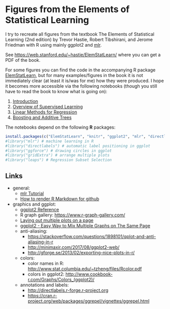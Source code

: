 # Figures from the Elements of Statistical Learning
I try to recreate all figures from the textbook The Elements of Statistical Learning (2nd edition) by Trevor Hastie, Robert Tibshirani, and Jerome Friedman with R using mainly ggplot2 and [mlr](https://github.com/mlr-org/mlr). 

See https://web.stanford.edu/~hastie/ElemStatLearn/ where you can get a PDF of the book.

For some figures you can find the code in the accompanying R package [ElemStatLearn](https://cran.r-project.org/web/packages/ElemStatLearn/index.html), but for many examples/figures in the book it is not immediately clear (at least it is/was for me) how they were produced. I hope it becomes more accessible via the following notebooks (though you still have to read the book to know what is going on):

1. [Introduction](https://github.com/BodoBurger/hastie-ElemStatLearn-figures/blob/master/01-Introduction.md)
2. [Overview of Supervised Learning](https://github.com/BodoBurger/hastie-ElemStatLearn-figures/blob/master/02-Overview-Supervised-Learning.md)
3. [Linear Methods for Regression](https://github.com/BodoBurger/hastie-ElemStatLearn-figures/blob/master/03-Linear-Methods-for-Regression.md)
10. [Boosting and Additive Trees](https://github.com/BodoBurger/hastie-ElemStatLearn-figures/blob/master/10-Boosting-and-Additive-Trees.md)

The notebooks depend on the following **R** packages:

``` r
install.packages(c("ElemStatLearn", "knitr", "ggplot2", "mlr", "directlabels", "ggforce", "gridExtra", "mvtnorm", "reshape2", "scales", "leaps"))
#library("mlr") # machine learning in R
#library("directlabels") # automatic label positioning in ggplot
#library("ggforce") # drawing circles in ggplot
#library("gridExtra") # arrange multiple plots
#library("leaps") # Regression Subset Selection
```

## Links
- general:
    - [mlr Tutorial](https://mlr-org.github.io/mlr/)
    - [How to render R Markdown for github](https://stackoverflow.com/questions/39814916/how-can-i-see-output-of-rmd-in-github)
- graphics and ggplot:
    - [ggplot2 Reference](http://ggplot2.tidyverse.org/reference/)
    - R graph gallery: https://www.r-graph-gallery.com/
    - [Laying out multiple plots on a page](https://cran.r-project.org/web/packages/egg/vignettes/Ecosystem.html)
    - [ggplot2 - Easy Way to Mix Multiple Graphs on The Same Page](http://www.sthda.com/english/articles/24-ggpubr-publication-ready-plots/81-ggplot2-easy-way-to-mix-multiple-graphs-on-the-same-page/)
    - anti-aliasing:
        - https://stackoverflow.com/questions/1898101/qplot-and-anti-aliasing-in-r
        - http://minimaxir.com/2017/08/ggplot2-web/
        - http://gforge.se/2013/02/exporting-nice-plots-in-r/
    - colors:
        - color names in R: http://www.stat.columbia.edu/~tzheng/files/Rcolor.pdf
        - colors in ggplot2: http://www.cookbook-r.com/Graphs/Colors_(ggplot2)/
    - annotations and labels:
        - http://directlabels.r-forge.r-project.org
        - https://cran.r-project.org/web/packages/ggrepel/vignettes/ggrepel.html
